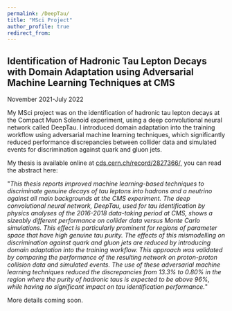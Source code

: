 ```yaml
---
permalink: /DeepTau/
title: "MSci Project"
author_profile: true
redirect_from: 
---
```


## Identification of Hadronic Tau Lepton Decays with Domain Adaptation using Adversarial Machine Learning Techniques at CMS

November 2021-July 2022

My MSci project was on the identification of hadronic tau lepton decays at the Compact Muon Solenoid experiment, using a deep convolutional neural network called DeepTau. I introduced domain adaptation into the training workflow using adversarial machine learning techniques, which significantly reduced performance discrepancies between collider data and simulated events for discrimination against quark and gluon jets.

My thesis is available online at [cds.cern.ch/record/2827366/](https://cds.cern.ch/record/2827366/ "cdslink"), you can read the abstract here:

"*This thesis reports improved machine learning-based techniques to discriminate genuine decays of tau leptons into hadrons and a neutrino against all main backgrounds at the CMS experiment. The deep convolutional neural network, DeepTau, used for tau identification by physics analyses of the 2016-2018 data-taking period at CMS, shows a sizeably different performance on collider data versus Monte Carlo simulations. This effect is particularly prominent for regions of parameter space that have high genuine tau purity. The effects of this mismodelling on discrimination against quark and gluon jets are reduced by introducing domain adaptation into the training workflow. This approach was validated by comparing the performance of the resulting network on proton-proton collision data and simulated events. The use of these adversarial machine learning techniques reduced the discrepancies from 13.3% to 0.80% in the region where the purity of hadronic taus is expected to be above 96%, while having no significant impact on tau identification performance.*"

More details coming soon.